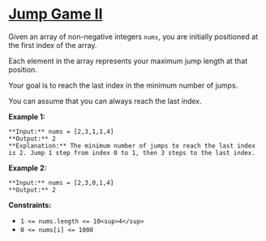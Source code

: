# [Jump Game II](https://leetcode.com/problems/jump-game-ii/)

Given an array of non-negative integers `nums`, you are initially positioned at the first index of the array.

Each element in the array represents your maximum jump length at that position.

Your goal is to reach the last index in the minimum number of jumps.

You can assume that you can always reach the last index.

**Example 1:**

```
**Input:** nums = [2,3,1,1,4]
**Output:** 2
**Explanation:** The minimum number of jumps to reach the last index is 2. Jump 1 step from index 0 to 1, then 3 steps to the last index.

```

**Example 2:**

```
**Input:** nums = [2,3,0,1,4]
**Output:** 2

```

**Constraints:**

- `1 <= nums.length <= 10<sup>4</sup>`
- `0 <= nums[i] <= 1000`

